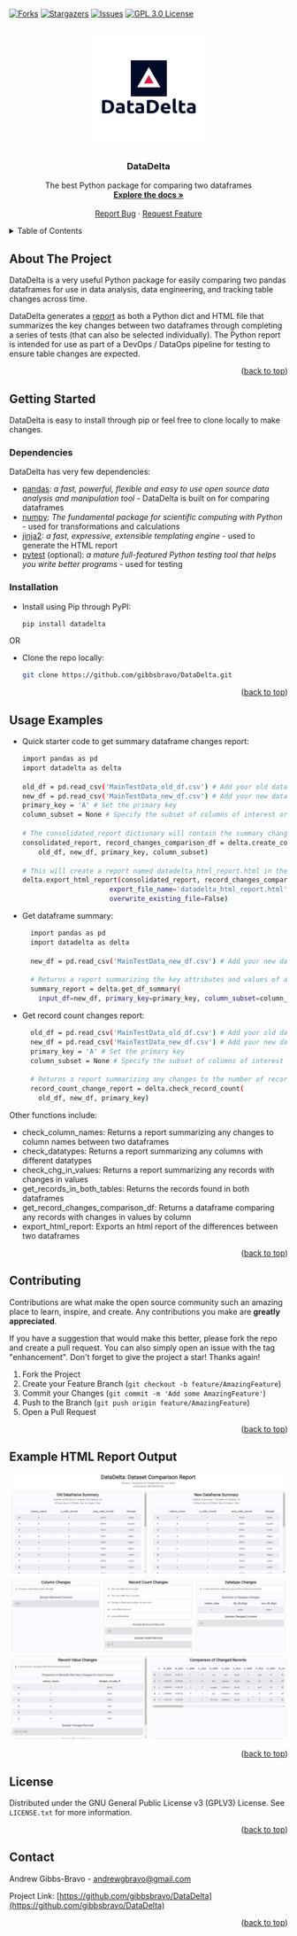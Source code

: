 <div id="top"></div>

[![Forks][forks-shield]][forks-url]
[![Stargazers][stars-shield]][stars-url]
[![Issues][issues-shield]][issues-url]
[![GPL 3.0 License][license-shield]][license-url]

<!-- PROJECT LOGO -->
<br />
<div align="center">
  <a href="https://github.com/gibbsbravo/DataDelta">
    <img src="images/DataDeltaLogo.png" alt="Logo" width="200" height="200">
  </a>

<h3 align="center">DataDelta</h3>

  <p align="center">
    The best Python package for comparing two dataframes
    <br />
    <a href="https://github.com/gibbsbravo/DataDelta"><strong>Explore the docs »</strong></a>
    <br />
    <br />
    <a href="https://github.com/gibbsbravo/DataDelta/issues">Report Bug</a>
    ·
    <a href="https://github.com/gibbsbravo/DataDelta/issues">Request Feature</a>
  </p>
</div>

<!-- TABLE OF CONTENTS -->
<details>
  <summary>Table of Contents</summary>
  <ol>
    <li>
      <a href="#about-the-project">About The Project</a>
      <ul>
        <li><a href="#built-with">Built With</a></li>
      </ul>
    </li>
    <li>
      <a href="#getting-started">Getting Started</a>
      <ul>
        <li><a href="#prerequisites">Prerequisites</a></li>
        <li><a href="#installation">Installation</a></li>
      </ul>
    </li>
    <li><a href="#usage">Usage</a></li>
    <li><a href="#roadmap">Roadmap</a></li>
    <li><a href="#contributing">Contributing</a></li>
    <li><a href="#license">License</a></li>
    <li><a href="#contact">Contact</a></li>
    <li><a href="#acknowledgments">Acknowledgments</a></li>
  </ol>
</details>

<!-- ABOUT THE PROJECT -->

## About The Project

DataDelta is a very useful Python package for easily comparing two pandas dataframes for use in data analysis, data engineering, and tracking table changes across time.

DataDelta generates a <a href="## Example HTML Report Output">report</a> as both a Python dict and HTML file that summarizes the key changes between two dataframes through completing a series of tests (that can also be selected individually). The Python report is intended for use as part of a DevOps / DataOps pipeline for testing to ensure table changes are expected.

<p align="right">(<a href="#top">back to top</a>)</p>

<!-- GETTING STARTED -->

## Getting Started

DataDelta is easy to install through pip or feel free to clone locally to make changes.

### Dependencies

DataDelta has very few dependencies:

- <a href='https://pandas.pydata.org/'>pandas</a>: _a fast, powerful, flexible and easy to use open source data analysis and manipulation tool_ - DataDelta is built on for comparing dataframes
- <a href='https://numpy.org/'>numpy</a>: _The fundamental package for scientific computing with Python_ - used for transformations and calculations
- <a href='https://jinja.palletsprojects.com/en/3.0.x/'>jinja2</a>: _a fast, expressive, extensible templating engine_ - used to generate the HTML report
- <a href='https://docs.pytest.org/en/6.2.x/'>pytest</a> (optional): _a mature full-featured Python testing tool that helps you write better programs_ - used for testing

### Installation

- Install using Pip through PyPI:
  ```sh
  pip install datadelta
  ```

OR

- Clone the repo locally:
  ```sh
  git clone https://github.com/gibbsbravo/DataDelta.git
  ```

<p align="right">(<a href="#top">back to top</a>)</p>

<!-- USAGE EXAMPLES -->

## Usage Examples

- Quick starter code to get summary dataframe changes report:

  ```sh
  import pandas as pd
  import datadelta as delta

  old_df = pd.read_csv('MainTestData_old_df.csv') # Add your old dataframe here
  new_df = pd.read_csv('MainTestData_new_df.csv') # Add your new dataframe here
  primary_key = 'A' # Set the primary key
  column_subset = None # Specify the subset of columns of interest or leave None to compare all columns

  # The consolidated_report dictionary will contain the summary changes
  consolidated_report, record_changes_comparison_df = delta.create_consolidated_report(
      old_df, new_df, primary_key, column_subset)

  # This will create a report named datadelta_html_report.html in the current working directory containing the summary changes
  delta.export_html_report(consolidated_report, record_changes_comparison_df,
                        export_file_name='datadelta_html_report.html',
                        overwrite_existing_file=False)
  ```

- Get dataframe summary:

  ```sh
    import pandas as pd
    import datadelta as delta

    new_df = pd.read_csv('MainTestData_new_df.csv') # Add your new dataframe here

    # Returns a report summarizing the key attributes and values of a dataframe
    summary_report = delta.get_df_summary(
      input_df=new_df, primary_key=primary_key, column_subset=column_subset, max_cols=15)
  ```

- Get record count changes report:

  ```sh
    old_df = pd.read_csv('MainTestData_old_df.csv') # Add your old dataframe here
    new_df = pd.read_csv('MainTestData_new_df.csv') # Add your new dataframe here
    primary_key = 'A' # Set the primary key
    column_subset = None # Specify the subset of columns of interest or leave None to compare all columns

    # Returns a report summarizing any changes to the number of records (and composition) between two dataframes
    record_count_change_report = delta.check_record_count(
      old_df, new_df, primary_key)
  ```

Other functions include:

- check_column_names: Returns a report summarizing any changes to column names between two dataframes
- check_datatypes: Returns a report summarizing any columns with different datatypes
- check_chg_in_values: Returns a report summarizing any records with changes in values
- get_records_in_both_tables: Returns the records found in both dataframes
- get_record_changes_comparison_df: Returns a dataframe comparing any records with changes in values by column
- export_html_report: Exports an html report of the differences between two dataframes

<p align="right">(<a href="#top">back to top</a>)</p>

<!-- CONTRIBUTING -->

## Contributing

Contributions are what make the open source community such an amazing place to learn, inspire, and create. Any contributions you make are **greatly appreciated**.

If you have a suggestion that would make this better, please fork the repo and create a pull request. You can also simply open an issue with the tag "enhancement".
Don't forget to give the project a star! Thanks again!

1. Fork the Project
2. Create your Feature Branch (`git checkout -b feature/AmazingFeature`)
3. Commit your Changes (`git commit -m 'Add some AmazingFeature'`)
4. Push to the Branch (`git push origin feature/AmazingFeature`)
5. Open a Pull Request

<p align="right">(<a href="#top">back to top</a>)</p>

<!-- Example Report -->

## Example HTML Report Output

![Report Screenshot1][report-screenshot1]
![Report Screenshot2][report-screenshot2]
![Report Screenshot3][report-screenshot3]

<p align="right">(<a href="#top">back to top</a>)</p>

<!-- LICENSE -->

## License

Distributed under the GNU General Public License v3 (GPLV3) License. See `LICENSE.txt` for more information.

<p align="right">(<a href="#top">back to top</a>)</p>

<!-- CONTACT -->

## Contact

Andrew Gibbs-Bravo - andrewgbravo@gmail.com

Project Link: [https://github.com/gibbsbravo/DataDelta](https://github.com/gibbsbravo/DataDelta)

<p align="right">(<a href="#top">back to top</a>)</p>

<!-- MARKDOWN LINKS & IMAGES -->
<!-- https://www.markdownguide.org/basic-syntax/#reference-style-links -->

[contributors-shield]: https://img.shields.io/github/contributors/gibbsbravo/DataDelta.svg?style=for-the-badge
[contributors-url]: https://github.com/gibbsbravo/DataDelta/graphs/contributors
[forks-shield]: https://img.shields.io/github/forks/gibbsbravo/DataDelta.svg?style=for-the-badge
[forks-url]: https://github.com/gibbsbravo/DataDelta/network/members
[stars-shield]: https://img.shields.io/github/stars/gibbsbravo/DataDelta.svg?style=for-the-badge
[stars-url]: https://github.com/gibbsbravo/DataDelta/stargazers
[issues-shield]: https://img.shields.io/github/issues/gibbsbravo/DataDelta.svg?style=for-the-badge
[issues-url]: https://github.com/gibbsbravo/DataDelta/issues
[license-shield]: https://img.shields.io/github/license/gibbsbravo/DataDelta.svg?style=for-the-badge
[license-url]: https://github.com/gibbsbravo/DataDelta/blob/master/LICENSE.txt
[linkedin-shield]: https://img.shields.io/badge/-LinkedIn-black.svg?style=for-the-badge&logo=linkedin&colorB=555
[report-screenshot1]: images/DatasetComparisonReport1.png
[report-screenshot2]: images/DatasetComparisonReport2.png
[report-screenshot3]: images/DatasetComparisonReport3.png
